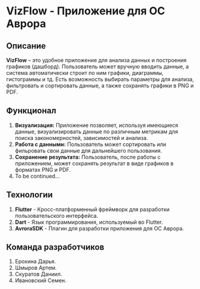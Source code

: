 VizFlow - Приложение для OC Аврора
===

Описание
---

**VizFlow** – это удобное приложение для анализа данных и построения графиков (дашборд). Пользователь может вручную вводить данные, а система автоматически строит по ним графики, диаграммы, гистограммы и тд. Есть возможность выбирать параметры для анализа, фильтровать и сортировать данные, а также сохранять графики в PNG и PDF.

Функционал
---

1. **Визуализация:** Приложение позволяет, используя имеющиеся данные, визуализировать данные по различным метрикам для поиска закономерностей, зависимостей и анализа.
2. **Работа с данными:** Пользователь может сортировать или фильровать свои данные для дальнейшего пользования.
3. **Сохранение результата:** Пользователь, после работы с приложением, может сохранять результат в виде графиков в форматах PNG и PDF.
4. To be continued...

Технологии
---

1. **Flutter** - Кросс-платформенный фреймворк для разработки пользовательского интерфейса.
2. **Dart** - Язык программирования, используемый во Flutter.
3. **AvroraSDK** - Плагин для разработки приложения для ОС Аврора.

Команда разработчиков
---

1. Ерохина Дарья. 
2. Шмыров Артем.
3. Скуратов Даниил.
4. Ивановский Семен.
